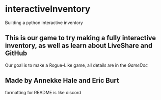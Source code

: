 # interactiveInventory
Building a python interactive inventory

## This is our game to try making a fully interactive inventory, as well as learn about LiveShare and GitHub
Our goal is to make a Rogue-Like game, all details are in the *GameDoc*

## Made by Annekke Hale and Eric Burt

formatting for README is like discord